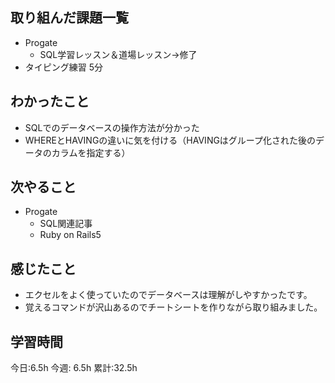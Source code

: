 ## 取り組んだ課題一覧
- Progate
    - SQL学習レッスン＆道場レッスン→修了
- タイピング練習 5分

## わかったこと
- SQLでのデータベースの操作方法が分かった
- WHEREとHAVINGの違いに気を付ける（HAVINGはグループ化された後のデータのカラムを指定する）

## 次やること
- Progate 
	- SQL関連記事
	- Ruby on Rails5

## 感じたこと
- エクセルをよく使っていたのでデータベースは理解がしやすかったです。
- 覚えるコマンドが沢山あるのでチートシートを作りながら取り組みました。


## 学習時間
今日:6.5h
今週: 6.5h 
累計:32.5h
